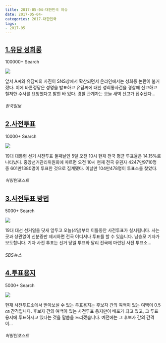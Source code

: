 ```yaml
---
title: 2017-05-04-대한민국 이슈
date: 2017-05-04-
categories: 2017-대한민국
tags: 
- 2017-05
---
```


[1.유담 성희롱](http://www.hankookilbo.com/v/552d134d23f14dffb6a6d30336444c42)
--

100000+ Search

![](http:)

앞서 A씨와 유담씨의 사진이 SNS상에서 확산되면서 온라인에서는 성희롱 논란이 불거졌다. 이에 바른정당은 성명을 발표하고 유담씨에 대한 성희롱사건을 경찰에 신고하고 철저한 수사를 요청했다고 밝힌 바 있다. 경찰 관계자는 오늘 새벽 신고가 접수됐다...
###### 한국일보

[2.사전투표](http://www.huffingtonpost.kr/2017/05/04/story_n_16420428.html)
--

10000+ Search

![](http:)

19대 대통령 선거 사전투표 둘째날인 5일 오전 10시 현재 전국 평균 투표율은 14.15%로 나타났다. 중앙선거관리위원회에 따르면 오전 10시 현재 전국 유권자 4247만9710명 중 601만1380명이 투표한 것으로 집계됐다. 이날만 104만478명이 투표소를 찾았다.
###### 허핑턴포스트

[3.사전투표 방법](http://news.sbs.co.kr/news/endPage.do?news_id=N1004178148)
--

5000+ Search

![](http:)

19대 대선 선거일을 닷새 앞두고 오늘(4일)부터 이틀동안 사전투표가 실시됩니다. 사는 곳과 상관없이 신분증만 제시하면 전국 어디서나 투표를 할 수 있습니다. 남승모 기자가 보도합니다. 기자 사전 투표는 선거 당일 투표와 달리 전국에 마련된 사전 투표소...
###### SBS뉴스

[4.투표용지](http://www.huffingtonpost.kr/2017/05/05/story_n_16420684.html)
--

5000+ Search

![](http:)

현재 사전투표소에서 받아보실 수 있는 투표용지는 후보자 간의 여백이 있는 여백이 0.5㎝ 간격입니다. 후보자 간의 여백이 있는 사전투표 용지만이 배포가 되고 있고, 그 투표용지에 투표하시고 있다는 것을 말씀을 드리겠습니다. 예전에는 그 후보자 간의 간격이...
###### 허핑턴포스트

